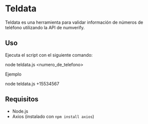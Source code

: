 
# Teldata

Teldata es una herramienta para validar información de números de teléfono utilizando la API de numverify.

## Uso

Ejecuta el script con el siguiente comando:


node teldata.js <numero_de_telefono>


Ejemplo

node teldata.js +15534567


## Requisitos

- Node.js
- Axios (instalado con `npm install axios`)


